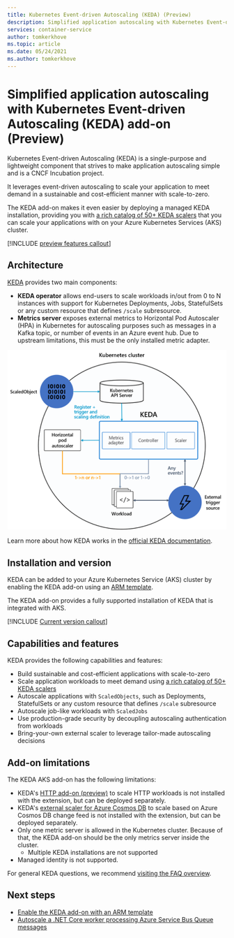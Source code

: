 ```yaml
---
title: Kubernetes Event-driven Autoscaling (KEDA) (Preview)
description: Simplified application autoscaling with Kubernetes Event-driven Autoscaling (KEDA) add-on.
services: container-service
author: tomkerkhove
ms.topic: article
ms.date: 05/24/2021
ms.author: tomkerkhove
---
```


# Simplified application autoscaling with Kubernetes Event-driven Autoscaling (KEDA) add-on (Preview)

Kubernetes Event-driven Autoscaling (KEDA) is a single-purpose and lightweight component that strives to make application autoscaling simple and is a CNCF Incubation project.

It leverages event-driven autoscaling to scale your application to meet demand in a sustainable and cost-efficient manner with scale-to-zero.

The KEDA add-on makes it even easier by deploying a managed KEDA installation, providing you with [a rich catalog of 50+ KEDA scalers][keda-scalers] that you can scale your applications with on your Azure Kubernetes Services (AKS) cluster.

[!INCLUDE [preview features callout](./includes/preview/preview-callout.md)]

## Architecture

[KEDA][keda] provides two main components:

- **KEDA operator** allows end-users to scale workloads in/out from 0 to N instances with support for Kubernetes Deployments, Jobs, StatefulSets or any custom resource that defines `/scale` subresource.
- **Metrics server** exposes external metrics to Horizontal Pod Autoscaler (HPA) in Kubernetes for autoscaling purposes such as messages in a Kafka topic, or number of events in an Azure event hub. Due to upstream limitations, this must be the only installed metric adapter.

![Diagram that shows the architecture of KEDA and how it extends Kubernetes instead of re-inventing the wheel](./media/keda/architecture.png)

Learn more about how KEDA works in the [official KEDA documentation][keda-architecture].

## Installation and version

KEDA can be added to your Azure Kubernetes Service (AKS) cluster by enabling the KEDA add-on using an [ARM template][keda-arm].

The KEDA add-on provides a fully supported installation of KEDA that is integrated with AKS.

[!INCLUDE [Current version callout](./includes/keda/current-version-callout.md)]

## Capabilities and features

KEDA provides the following capabilities and features:

- Build sustainable and cost-efficient applications with scale-to-zero
- Scale application workloads to meet demand using [a rich catalog of 50+ KEDA scalers][keda-scalers]
- Autoscale applications with `ScaledObjects`, such as Deployments, StatefulSets or any custom resource that defines `/scale` subresource
- Autoscale job-like workloads with `ScaledJobs`
- Use production-grade security by decoupling autoscaling authentication from workloads
- Bring-your-own external scaler to leverage tailor-made autoscaling decisions

## Add-on limitations

The KEDA AKS add-on has the following limitations:

* KEDA's [HTTP add-on (preview)][keda-http-add-on] to scale HTTP workloads is not installed with the extension, but can be deployed separately.
* KEDA's [external scaler for Azure Cosmos DB][keda-cosmos-db-scaler] to scale based on Azure Cosmos DB change feed is not installed with the extension, but can be deployed separately.
* Only one metric server is allowed in the Kubernetes cluster. Because of that, the KEDA add-on should be the only metrics server inside the cluster.
    * Multiple KEDA installations are not supported
* Managed identity is not supported.

For general KEDA questions, we recommend [visiting the FAQ overview][keda-faq].

## Next steps

* [Enable the KEDA add-on with an ARM template][keda-arm]
* [Autoscale a .NET Core worker processing Azure Service Bus Queue messages][keda-sample]

<!-- LINKS - internal -->
[keda-azure-cli]: keda-deploy-addon-az-cli.md
[keda-arm]: keda-deploy-add-on-arm.md

<!-- LINKS - external -->
[keda]: https://keda.sh/
[keda-architecture]: https://keda.sh/docs/latest/concepts/
[keda-faq]: https://keda.sh/docs/latest/faq/
[keda-sample]: https://github.com/kedacore/sample-dotnet-worker-servicebus-queue
[keda-scalers]: https://keda.sh/docs/scalers/
[keda-http-add-on]: https://github.com/kedacore/http-add-on
[keda-cosmos-db-scaler]: https://github.com/kedacore/external-scaler-azure-cosmos-db
